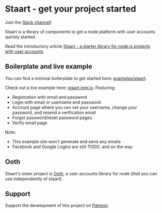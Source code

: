 # Staart - get your project started

Join the [Slack channel](https://join.slack.com/t/ooth/shared_invite/enQtMjQ3MDE2ODA2NjE0LTE1NGNmN2YzZTdiMWNjODExZmNjYzg3ZGJjZmVmZmI2YjVhOWYzZDQ1NWI4Y2JiNzNlMmI2Y2U5ZWFhODIzMWQ)!

Staart is a library of components to get a node platform with user accounts quickly started.

Read the introductory article [Staart - a starter library for node.js projects with user accounts](https://medium.com/@nmaro/staart-a-starter-library-for-node-js-projects-with-user-accounts-d1328b46a59).

## Boilerplate and live example

You can find a minimal boilerplate to get started here: [examples/staart](examples/staart).

Check out a live example here: [staart.nmr.io](http://staart.nmr.io). Featuring:

* Registration with email and password
* Login with email or username and password
* Account page where you can set your username, change your password, and resend a verification email
* Forgot password/reset password pages
* Verify email page

Note:

* This example site won't generate and send any emails
* Facebook and Google Logins are still TODO, and on the way

## Ooth

Staart's sister project is [Ooth](https://github.com/nmaro/ooth), a user accounts library for node (that you can use independently of staart).

## Support

Support the development of this project on [Patreon](https://www.patreon.com/nmaro).
